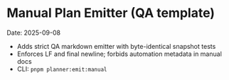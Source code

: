 # Manual Plan Emitter (QA template)
Date: 2025-09-08

- Adds strict QA markdown emitter with byte-identical snapshot tests
- Enforces LF and final newline; forbids automation metadata in manual docs
- CLI: `pnpm planner:emit:manual`


